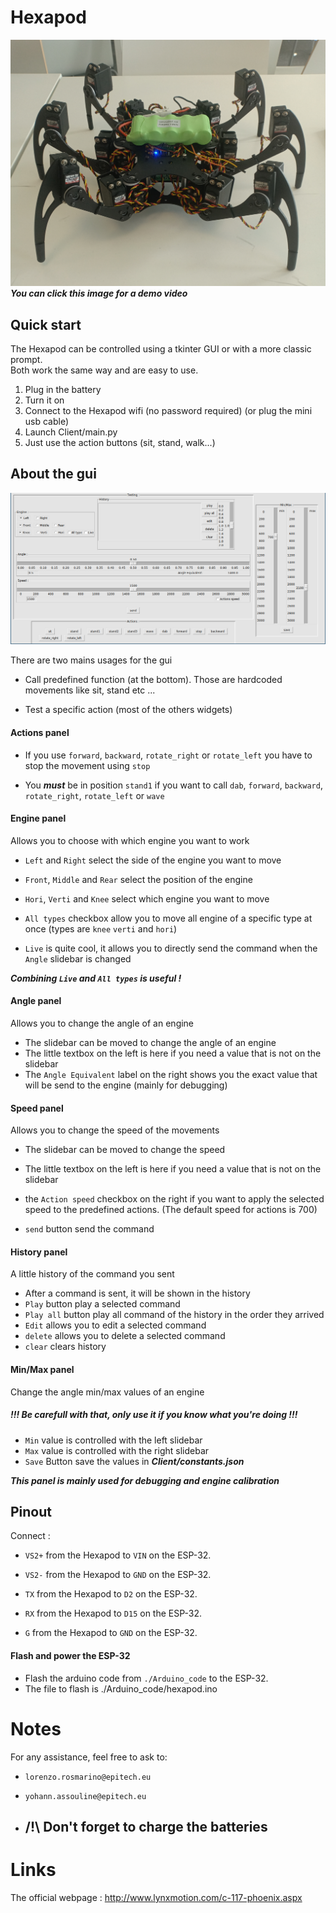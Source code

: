# Hexapod

[![Alt text](.github/hexapod_frontview.jpg)](https://www.youtube.com/watch?v=htWsSTcH6iU&feature=youtu.be "Youtube demo")
***You can click this image for a demo video***

## Quick start

The Hexapod can be controlled using a tkinter GUI or with a more classic prompt.\
Both work the same way and are easy to use.

1. Plug in the battery
2. Turn it on
3. Connect to the Hexapod wifi (no password required) (or plug the mini usb cable)
4. Launch Client/main.py
5. Just use the action buttons (sit, stand, walk...)

## About the gui
![alt text](.github/gui.png "demo")

There are two mains usages for the gui
- Call predefined function (at the bottom). Those are hardcoded movements like sit, stand etc ...

- Test a specific action (most of the others widgets)

#### Actions panel

- If you use ```forward```, ```backward```, ```rotate_right``` or ```rotate_left``` you have to stop the movement using ```stop```

- You ***must*** be in position ```stand1``` if you want to call ```dab```, ```forward```, ```backward```, ```rotate_right```, ```rotate_left``` or  ```wave```

#### Engine panel

Allows you to choose with which engine you want to work

- ```Left``` and ```Right``` select the side of the engine you want to move
- ```Front```, ```Middle``` and ```Rear``` select the position of the engine
- ```Hori```, ```Verti``` and ```Knee``` select which engine you want to move

- ```All types``` checkbox allow you to move all engine of a specific type at once (types are ```knee``` ```verti``` and ```hori```)

- ```Live``` is quite cool, it allows you to directly send the command when the ```Angle``` slidebar is changed

***Combining ```Live``` and ```All types``` is useful !***

#### Angle panel

Allows you to change the angle of an engine

- The slidebar can be moved to change the angle of an engine
- The little textbox on the left is here if you need a value that is not on the slidebar
- The ```Angle Equivalent``` label on the right shows you the exact value that will be send to the engine (mainly for debugging)

#### Speed panel

Allows you to change the speed of the movements

- The slidebar can be moved to change the speed
- The little textbox on the left is here if you need a value that is not on the slidebar
- the ```Action speed``` checkbox on the right if you want to apply the selected speed to the predefined actions. (The default speed for actions is 700)

- ```send``` button send the command

#### History panel

A little history of the command you sent

- After a command is sent, it will be shown in the history
- ```Play``` button play a selected command
- ```Play all``` button play all command of the history in the order they arrived
- ```Edit``` allows you to edit a selected command
- ```delete``` allows you to delete a selected command
- ```clear``` clears history


#### Min/Max panel

Change the angle min/max values of an engine

##### !!! Be carefull with that, only use it if you know what you're doing !!!

- ```Min``` value is controlled with the left slidebar
- ```Max``` value is controlled with the right slidebar
- ```Save``` Button save the values in ***Client/constants.json***

***This panel is mainly used for debugging and engine calibration***

## Pinout

Connect :

-  `VS2+` from the Hexapod to `VIN` on the ESP-32.
-  `VS2-` from the Hexapod to `GND` on the ESP-32.

-  `TX` from the Hexapod to `D2` on the ESP-32.
- `RX` from the Hexapod to `D15` on the ESP-32.
-  `G` from the Hexapod to `GND` on the ESP-32.


#### Flash and power the ESP-32

- Flash the arduino code from `./Arduino_code` to the ESP-32.
- The file to flash is ./Arduino_code/hexapod.ino

# Notes

For any assistance, feel free to ask to:

- `lorenzo.rosmarino@epitech.eu`

- `yohann.assouline@epitech.eu`


- ## /!\ Don't forget to charge the batteries

# Links

The official webpage : http://www.lynxmotion.com/c-117-phoenix.aspx
